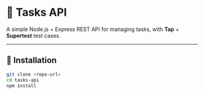 # 📌 Tasks API

A simple Node.js + Express REST API for managing tasks, with **Tap** + **Supertest** test cases.

---

## 🚀 Installation
```bash
git clone <repo-url>
cd tasks-api
npm install
